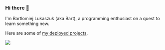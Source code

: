 ### Hi there 👋

I'm Bartlomiej Lukaszuk (aka Bart), a programming enthusiast on a quest to learn something new.

Here are some of [my deployed projects](https://b-lukaszuk.github.io/deployedProjects/).

<img src="https://github-readme-stats.vercel.app/api/top-langs/?username=b-lukaszuk&langs_count=6&layout=donut"/>
